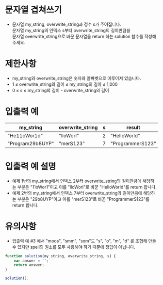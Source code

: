 # 문자열 겹쳐쓰기
- 문자열 my_string, overwrite_string과 정수 s가 주어집니다.  
문자열 my_string의 인덱스 s부터 overwrite_string의 길이만큼을  
문자열 overwrite_string으로 바꾼 문자열을 return 하는 solution 함수를 작성해 주세요.


# 제한사항
- my_string와 overwrite_string은 숫자와 알파벳으로 이루어져 있습니다.
- 1 ≤ overwrite_string의 길이 ≤ my_string의 길이 ≤ 1,000
- 0 ≤ s ≤ my_string의 길이 - overwrite_string의 길이


# 입출력 예
| my_string	| overwrite_string | s | result |
| --------- | ---------------- | - | ------ |
| "He11oWor1d" | "lloWorl" | 2 | "HelloWorld" |
| "Program29b8UYP" | "merS123" | 7 | "ProgrammerS123" |

# 입출력 예 설명
- 예제 1번의 my_string에서 인덱스 2부터 overwrite_string의 길이만큼에 해당하는 부분은 "11oWor1"이고 이를 "lloWorl"로 바꾼 "HelloWorld"를 return 합니다.
- 예제 2번의 my_string에서 인덱스 7부터 overwrite_string의 길이만큼에 해당하는 부분은 "29b8UYP"이고 이를 "merS123"로 바꾼 "ProgrammerS123"를 return 합니다.

# 유의사항
- 입출력 예 #3 에서 "moos", "smm", "som"도 "s", "o", "m", "d" 를 조합해 만들 수 있지만 spell의 원소를 모두 사용해야 하기 때문에 정답이 아닙니다.

```javascript
function solution(my_string, overwrite_string, s) {
    var answer = '';
    return answer;
}

solution();
```

